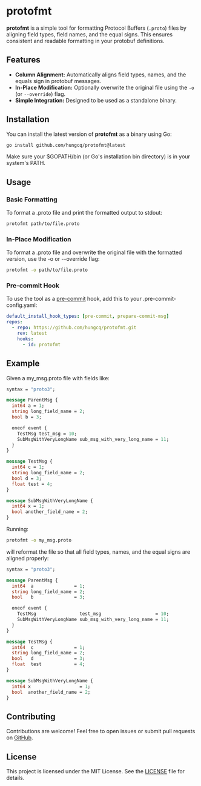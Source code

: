 # protofmt

**protofmt** is a simple tool for formatting Protocol Buffers (`.proto`) files by aligning field types, field names, and the equal signs. This ensures consistent and readable formatting in your protobuf definitions.

## Features

- **Column Alignment:** Automatically aligns field types, names, and the equals sign in protobuf messages.
- **In-Place Modification:** Optionally overwrite the original file using the `-o` (or `--override`) flag.
- **Simple Integration:** Designed to be used as a standalone binary.

## Installation

You can install the latest version of **protofmt** as a binary using Go:

```bash
go install github.com/hungcq/protofmt@latest
```

Make sure your $GOPATH/bin (or Go's installation bin directory) is in your system's PATH.

## Usage

### Basic Formatting
To format a .proto file and print the formatted output to stdout:

```bash
protofmt path/to/file.proto
```

### In-Place Modification
To format a .proto file and overwrite the original file with the formatted version, use the -o or --override flag:

```bash
protofmt -o path/to/file.proto
```

### Pre-commit Hook
To use the tool as a [pre-commit](https://pre-commit.com/) hook, add this to your .pre-commit-config.yaml:
```yaml
default_install_hook_types: [pre-commit, prepare-commit-msg]
repos:
  - repo: https://github.com/hungcq/protofmt.git
    rev: latest
    hooks:
      - id: protofmt
```

## Example
Given a my_msg.proto file with fields like:

```protobuf
syntax = "proto3";

message ParentMsg {
  int64 a = 1;
  string long_field_name = 2;
  bool b = 3;

  oneof event {
    TestMsg test_msg = 10;
    SubMsgWithVeryLongName sub_msg_with_very_long_name = 11;
  }
}

message TestMsg {
  int64 c = 1;
  string long_field_name = 2;
  bool d = 3;
  float test = 4;
}

message SubMsgWithVeryLongName {
  int64 x = 1;
  bool another_field_name = 2;
}
```

Running:
```bash
protofmt -o my_msg.proto
```
will reformat the file so that all field types, names, and the equal signs are aligned properly:

```protobuf
syntax = "proto3";

message ParentMsg {
  int64  a               = 1;
  string long_field_name = 2;
  bool   b               = 3;

  oneof event {
    TestMsg                test_msg                    = 10;
    SubMsgWithVeryLongName sub_msg_with_very_long_name = 11;
  }
}

message TestMsg {
  int64  c               = 1;
  string long_field_name = 2;
  bool   d               = 3;
  float  test            = 4;
}

message SubMsgWithVeryLongName {
  int64 x                  = 1;
  bool  another_field_name = 2;
}
```

## Contributing
Contributions are welcome!
Feel free to open issues or submit pull requests on [GitHub](https://github.com/hungcq/protofmt).

## License
This project is licensed under the MIT License. See the [LICENSE](./LICENSE) file for details.
